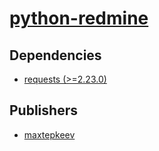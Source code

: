 # [python-redmine](https://pypi.org/project/python-redmine)

## Dependencies
- [requests (>=2.23.0)](packages/r/requests.md)



## Publishers
- [maxtepkeev](https://pypi.org/user/maxtepkeev)

